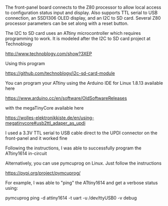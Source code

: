 The front-panel board connects to the Z80 processor to allow local access to configuration status input and display.  Also supports TTL serial to USB connection, an SSD1306 OLED display, and an I2C to SD card.  Several Z80 processor parameters can be set along with a reset button.

The I2C to SD card uses an ATtiny microcontroller which requires programming to work.  It is modeled after the I2C to SD card project at Technoblogy

http://www.technoblogy.com/show?3XEP

Using this program

https://github.com/technoblogy/i2c-sd-card-module

You can program your ATtiny using the Arduino IDE for Linux 1.8.13 available here

https://www.arduino.cc/en/software/OldSoftwareReleases

with the megaTinyCore available here

https://wolles-elektronikkiste.de/en/using-megatinycore#usb2ttl_adaper_as_updi

I used a 3.3V TTL serial to USB cable direct to the UPDI connector on the front-panel and it worked fine

Following the instructions, I was able to successfully program the ATtiny1614 in-circuit

Alternatively, you can use pymcuprog on Linux.  Just follow the instructions

https://pypi.org/project/pymcuprog/

For example, I was able to "ping" the ATtiny1614 and get a verbose status using:

pymcuprog ping -d attiny1614 -t uart -u /dev/ttyUSB0 -v debug